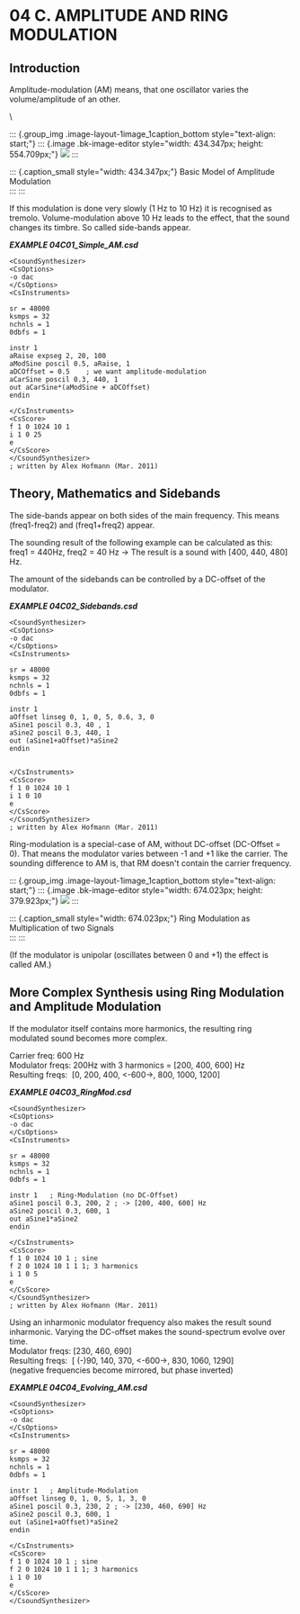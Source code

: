 04 C. AMPLITUDE AND RING MODULATION
===================================

Introduction
------------

Amplitude-modulation (AM) means, that one oscillator varies the
volume/amplitude of an other. 

\

::: {.group_img .image-layout-1image_1caption_bottom style="text-align: start;"}
::: {.image .bk-image-editor style="width: 434.347px; height: 554.709px;"}
![](../resources/images/am_191013_150dpi.png)
:::

::: {.caption_small style="width: 434.347px;"}
Basic Model of Amplitude Modulation\
:::
:::

If this modulation is done very slowly (1 Hz to 10 Hz) it is recognised
as tremolo. Volume-modulation above 10 Hz leads to the effect, that the
sound changes its timbre. So called side-bands appear.

***EXAMPLE 04C01\_Simple\_AM.csd***

    <CsoundSynthesizer>
    <CsOptions>
    -o dac
    </CsOptions>
    <CsInstruments>

    sr = 48000
    ksmps = 32
    nchnls = 1
    0dbfs = 1

    instr 1
    aRaise expseg 2, 20, 100
    aModSine poscil 0.5, aRaise, 1
    aDCOffset = 0.5    ; we want amplitude-modulation
    aCarSine poscil 0.3, 440, 1
    out aCarSine*(aModSine + aDCOffset)
    endin

    </CsInstruments>
    <CsScore>
    f 1 0 1024 10 1
    i 1 0 25
    e
    </CsScore>
    </CsoundSynthesizer>
    ; written by Alex Hofmann (Mar. 2011)

Theory, Mathematics and Sidebands
---------------------------------

The side-bands appear on both sides of the main frequency. This means
(freq1-freq2) and (freq1+freq2) appear.

The sounding result of the following example can be calculated as this:
freq1 = 440Hz, freq2 = 40 Hz -\> The result is a sound with \[400, 440,
480\] Hz.

The amount of the sidebands can be controlled by a DC-offset of the
modulator.

***EXAMPLE 04C02\_Sidebands.csd***

    <CsoundSynthesizer>
    <CsOptions>
    -o dac
    </CsOptions>
    <CsInstruments>

    sr = 48000
    ksmps = 32
    nchnls = 1
    0dbfs = 1

    instr 1
    aOffset linseg 0, 1, 0, 5, 0.6, 3, 0
    aSine1 poscil 0.3, 40 , 1
    aSine2 poscil 0.3, 440, 1
    out (aSine1+aOffset)*aSine2
    endin


    </CsInstruments>
    <CsScore>
    f 1 0 1024 10 1
    i 1 0 10
    e
    </CsScore>
    </CsoundSynthesizer>
    ; written by Alex Hofmann (Mar. 2011)

Ring-modulation is a special-case of AM, without DC-offset (DC-Offset =
0). That means the modulator varies between -1 and +1 like the carrier.
The sounding difference to AM is, that RM doesn\'t contain the carrier
frequency.

::: {.group_img .image-layout-1image_1caption_bottom style="text-align: start;"}
::: {.image .bk-image-editor style="width: 674.023px; height: 379.923px;"}
![](../resources/images/rm_191013_150dpi.png)
:::

::: {.caption_small style="width: 674.023px;"}
Ring Modulation as Multiplication of two Signals\
:::
:::

(If the modulator is unipolar (oscillates between 0 and +1) the effect
is called AM.)

More Complex Synthesis using Ring Modulation and Amplitude Modulation
---------------------------------------------------------------------

If the modulator itself contains more harmonics, the resulting ring
modulated sound becomes more complex.

Carrier freq: 600 Hz\
Modulator freqs: 200Hz with 3 harmonics = \[200, 400, 600\] Hz\
Resulting freqs:  \[0, 200, 400, \<-600-\>, 800, 1000, 1200\]

***EXAMPLE 04C03\_RingMod.csd***

    <CsoundSynthesizer>
    <CsOptions>
    -o dac
    </CsOptions>
    <CsInstruments>

    sr = 48000
    ksmps = 32
    nchnls = 1
    0dbfs = 1

    instr 1   ; Ring-Modulation (no DC-Offset)
    aSine1 poscil 0.3, 200, 2 ; -> [200, 400, 600] Hz
    aSine2 poscil 0.3, 600, 1
    out aSine1*aSine2
    endin

    </CsInstruments>
    <CsScore>
    f 1 0 1024 10 1 ; sine
    f 2 0 1024 10 1 1 1; 3 harmonics
    i 1 0 5
    e
    </CsScore>
    </CsoundSynthesizer>
    ; written by Alex Hofmann (Mar. 2011)

Using an inharmonic modulator frequency also makes the result sound
inharmonic. Varying the DC-offset makes the sound-spectrum evolve over
time.\
Modulator freqs: \[230, 460, 690\]\
Resulting freqs:  \[ (-)90, 140, 370, \<-600-\>, 830, 1060, 1290\]\
(negative frequencies become mirrored, but phase inverted)

***EXAMPLE 04C04\_Evolving\_AM.csd***

    <CsoundSynthesizer>
    <CsOptions>
    -o dac
    </CsOptions>
    <CsInstruments>

    sr = 48000
    ksmps = 32
    nchnls = 1
    0dbfs = 1

    instr 1   ; Amplitude-Modulation
    aOffset linseg 0, 1, 0, 5, 1, 3, 0
    aSine1 poscil 0.3, 230, 2 ; -> [230, 460, 690] Hz
    aSine2 poscil 0.3, 600, 1
    out (aSine1+aOffset)*aSine2
    endin

    </CsInstruments>
    <CsScore>
    f 1 0 1024 10 1 ; sine
    f 2 0 1024 10 1 1 1; 3 harmonics
    i 1 0 10
    e
    </CsScore>
    </CsoundSynthesizer>
